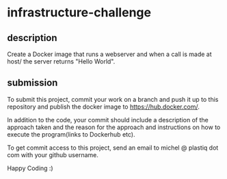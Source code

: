 # infrastructure-challenge

## description

Create a Docker image that runs a webserver and when a call is made at host/ the server returns "Hello World".

## submission

To submit this project, commit your work on a branch and push it up to this repository and publish the docker image to https://hub.docker.com/. 

In addition to the code, your commit should include a description of the approach taken and the reason for the approach and instructions on how to execute the program(links to Dockerhub etc).

To get commit access to this project, send an email to michel @ plastiq dot com with your github username.

Happy Coding :)

